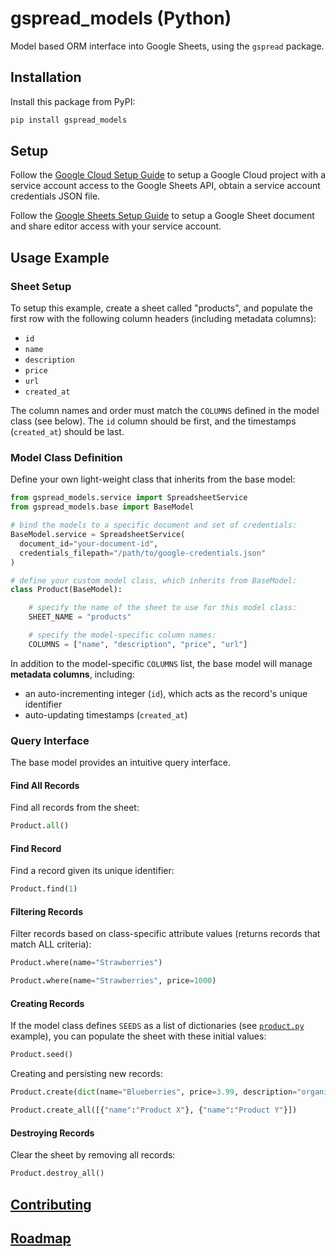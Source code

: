 # gspread_models (Python)

Model based ORM interface into Google Sheets, using the `gspread` package.

## Installation

Install this package from PyPI:

```sh
pip install gspread_models
```

## Setup

Follow the [Google Cloud Setup Guide](/docs/admin/GOOGLE_CLOUD.md) to setup a Google Cloud project with a service account access to the Google Sheets API, obtain a service account credentials JSON file.

Follow the [Google Sheets Setup Guide](/docs/admin/GOOGLE_SHEETS.md) to setup a Google Sheet document and share editor access with your service account.

## Usage Example

### Sheet Setup

To setup this example, create a sheet called "products", and populate the first row with the following column headers (including metadata columns):

  + `id`
  + `name`
  + `description`
  + `price`
  + `url`
  + `created_at`

The column names and order must match the `COLUMNS` defined in the model class (see below). The `id` column should be first, and the timestamps (`created_at`) should be last.

### Model Class Definition

Define your own light-weight class that inherits from the base model:

```python
from gspread_models.service import SpreadsheetService
from gspread_models.base import BaseModel

# bind the models to a specific document and set of credentials:
BaseModel.service = SpreadsheetService(
  document_id="your-document-id",
  credentials_filepath="/path/to/google-credentials.json"
)

# define your custom model class, which inherits from BaseModel:
class Product(BaseModel):

    # specify the name of the sheet to use for this model class:
    SHEET_NAME = "products"

    # specify the model-specific column names:
    COLUMNS = ["name", "description", "price", "url"]

```

In addition to the model-specific `COLUMNS` list, the base model will manage **metadata columns**, including:
  + an auto-incrementing integer (`id`), which acts as the record's unique identifier
  + auto-updating timestamps (`created_at`)

### Query Interface

The base model provides an intuitive query interface.

#### Find All Records

Find all records from the sheet:

```py
Product.all()
```

#### Find Record

Find a record given its unique identifier:

```py
Product.find(1)
```

#### Filtering Records

Filter records based on class-specific attribute values (returns records that match ALL criteria):

```py
Product.where(name="Strawberries")

Product.where(name="Strawberries", price=1000)
```




#### Creating Records

If the model class defines `SEEDS` as a list of dictionaries (see [`product.py`](/test/models/product.py) example), you can populate the sheet with these initial values:

```py
Product.seed()
```

Creating and persisting new records:

```py
Product.create(dict(name="Blueberries", price=3.99, description="organic blues"))
```

```py
Product.create_all([{"name":"Product X"}, {"name":"Product Y"}])
```


#### Destroying Records

Clear the sheet by removing all records:

```py
Product.destroy_all()
```

## [Contributing](/docs/CONTRIBUTING.md)

## [Roadmap](/docs/ROADMAP.md)
